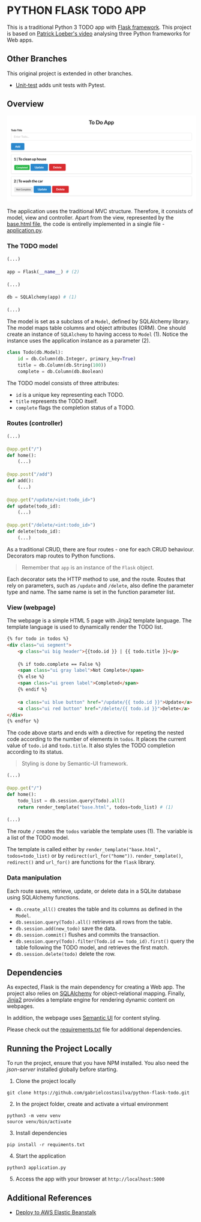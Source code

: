 # PYTHON FLASK TODO APP
This is a traditional Python 3 TODO app with [Flask framework](https://flask.palletsprojects.com). This project is based on [Patrick Loeber's video](https://www.youtube.com/watch?v=3vfum74ggHE) analysing three Python frameworks for Web apps.

## Other Branches

This original project is extended in other branches.

- [Unit-test](https://github.com/gabrielcostasilva/python-flask-todo/tree/unit-test) adds unit tests with Pytest.

## Overview
<img src="./docs/main.png" />

The application uses the traditional MVC structure. Therefore, it consists of model, view and controller. Apart from the view, represented by the [base.html file](./templates/base.html), the code is entirelly implemented in a single file - [application.py](./application.py).

### The TODO model

```python
(...)

app = Flask(__name__) # (2)

(...)

db = SQLAlchemy(app) # (1)

(...)
```

The model is set as a subclass of a `Model`, defined by SQLAlchemy library. The model maps table columns and object attributes (ORM). One should create an instance of `SQLAlchemy` to having access to `Model` (1). Notice the instance uses the application instance as a parameter (2).


```python
class Todo(db.Model):
    id = db.Column(db.Integer, primary_key=True)
    title = db.Column(db.String(100))
    complete = db.Column(db.Boolean)
```

The TODO model consists of three attributes:
- `id` is a unique key representing each TODO.
- `title` represents the TODO itself.
- `complete` flags the completion status of a TODO.

### Routes (controller)

```python
(...)

@app.get("/")
def home():
    (...)

@app.post("/add")
def add():
    (...)

@app.get("/update/<int:todo_id>")
def update(todo_id):
    (...)

@app.get("/delete/<int:todo_id>")
def delete(todo_id):
    (...)
```

As a traditional CRUD, there are four routes - one for each CRUD behaviour. Decorators map routes to Python functions. 

> Remember that `app` is an instance of the `Flask` object. 

Each decorator sets the HTTP method to use, and the route. Routes that rely on parameters, such as `/update` and `/delete`, also define the parameter type and name. The same name is set in the function parameter list.

### View (webpage)

The webpage is a simple HTML 5 page with Jinja2 template language. The template language is used to dynamically render the TODO list.

```html
{% for todo in todos %}
<div class="ui segment">
    <p class="ui big header">{{todo.id }} | {{ todo.title }}</p>

    {% if todo.complete == False %}
    <span class="ui gray label">Not Complete</span>
    {% else %}
    <span class="ui green label">Completed</span>
    {% endif %}

    <a class="ui blue button" href="/update/{{ todo.id }}">Update</a>
    <a class="ui red button" href="/delete/{{ todo.id }}">Delete</a>
</div>
{% endfor %}
```

The code above starts and ends with a directive for repeting the nested code according to the number of elements in `todos`. It places the current value of `todo.id` and `todo.title`. It also styles the TODO completion according to its status.

> Styling is done by Semantic-UI framework.

```python
(...)

@app.get("/")
def home():
    todo_list = db.session.query(Todo).all()
    return render_template("base.html", todos=todo_list) # (1)

(...)
```

The route `/` creates the `todos` variable the template uses (1). The variable is a list of the TODO model. 

The template is called either by `render_template("base.html", todos=todo_list)` or by `redirect(url_for("home"))`. `render_template()`, `redirect()` and `url_for()` are functions for the `flask` library.

### Data manipulation
Each route saves, retrieve, update, or delete data in a SQLite database using SQLAlchemy functions. 

- `db.create_all()` creates the table and its columns as defined in the `Model`.
- `db.session.query(Todo).all()` retrieves all rows from the table.
- `db.session.add(new_todo)` save the data.
- `db.session.commit()` flushes and commits the transaction.
- `db.session.query(Todo).filter(Todo.id == todo_id).first()` query the table following the TODO model, and retrieves the first match.
- `db.session.delete(todo)` delete the row.

## Dependencies
As expected, Flask is the main dependency for creating a Web app. The project also relies on [SQLAlchemy](https://www.sqlalchemy.org) for object-relational mapping. Finally, [Jinja2](https://palletsprojects.com/p/jinja/) provides a template engine for rendering dynamic content on webpages.

In addition, the webpage uses [Semantic UI](https://semantic-ui.com) for content styling.

Please check out the [requirements.txt](./requirements.txt) file for additional dependencies.


## Running the Project Locally

To run the project, ensure that you have NPM installed. You also need the _json-server_ installed globally before starting.

1. Clone the project locally

```
git clone https://github.com/gabrielcostasilva/python-flask-todo.git
```

2. In the project folder, create and activate a virtual environment

```
python3 -m venv venv
source venv/bin/activate

```

3. Install dependencies

```
pip install -r requiments.txt
```

4. Start the application

```
python3 application.py
```

5. Access the app with your browser at `http://localhost:5000`

## Additional References

- [Deploy to AWS Elastic Beanstalk](https://testdriven.io/blog/flask-elastic-beanstalk/)
